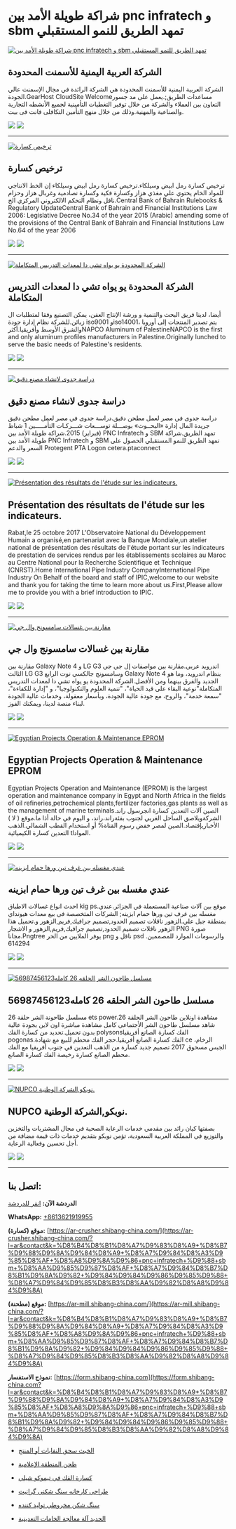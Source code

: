 # شراكة طويلة الأمد بين pnc infratech و sbm تمهد الطريق للنمو المستقبلي

<a href="https://swt.shibang-china.com/?n=lxq&l=ar&img&k=%D8%B4%D8%B1%D8%A7%D9%83%D8%A9+%D8%B7%D9%88%D9%8A%D9%84%D8%A9+%D8%A7%D9%84%D8%A3%D9%85%D8%AF+%D8%A8%D9%8A%D9%86+pnc+infratech+%D9%88+sbm+%D8%AA%D9%85%D9%87%D8%AF+%D8%A7%D9%84%D8%B7%D8%B1%D9%8A%D9%82+%D9%84%D9%84%D9%86%D9%85%D9%88+%D8%A7%D9%84%D9%85%D8%B3%D8%AA%D9%82%D8%A8%D9%84%D9%8A" target="_blank">![شراكة طويلة الأمد بين pnc infratech و sbm تمهد الطريق للنمو المستقبلي](http://static.shibang-china.com/all-800x300/240.jpg)</a>

## الشركة العربية اليمنية للأسمنت المحدودة
الشركة العربية اليمنية للأسمنت المحدودة هي الشركة الرائدة في مجال الإسمنت عالي الجودة.GearHost CloudSite Welcomeمساعدات الطريق;.يعمل على مد جسور التعاون بين العملاء والشركة من خلال توفير التغطيات التأمينية لجميع الأنشطه التجارية والصناعية والمهنية.وذلك من خلال منهج التأمين التكافلى فانت فى بيت.


<a href="https://whatsapp.shibangsoft.com/WhatsApp.php" target="_blank" title="WhatsApp">![](http://static.shibang-china.com/icon/whatsapp.png)</a> <a href="https://swt.shibang-china.com/?n=lxq&l=ar&icon&k=%D8%B4%D8%B1%D8%A7%D9%83%D8%A9+%D8%B7%D9%88%D9%8A%D9%84%D8%A9+%D8%A7%D9%84%D8%A3%D9%85%D8%AF+%D8%A8%D9%8A%D9%86+pnc+infratech+%D9%88+sbm+%D8%AA%D9%85%D9%87%D8%AF+%D8%A7%D9%84%D8%B7%D8%B1%D9%8A%D9%82+%D9%84%D9%84%D9%86%D9%85%D9%88+%D8%A7%D9%84%D9%85%D8%B3%D8%AA%D9%82%D8%A8%D9%84%D9%8A" target="_blank">![](http://static.shibang-china.com/icon/chat-ar.png)</a>

---

<a href="https://swt.shibang-china.com/?n=lxq&l=ar&img&k=%D8%B4%D8%B1%D8%A7%D9%83%D8%A9+%D8%B7%D9%88%D9%8A%D9%84%D8%A9+%D8%A7%D9%84%D8%A3%D9%85%D8%AF+%D8%A8%D9%8A%D9%86+pnc+infratech+%D9%88+sbm+%D8%AA%D9%85%D9%87%D8%AF+%D8%A7%D9%84%D8%B7%D8%B1%D9%8A%D9%82+%D9%84%D9%84%D9%86%D9%85%D9%88+%D8%A7%D9%84%D9%85%D8%B3%D8%AA%D9%82%D8%A8%D9%84%D9%8A" target="_blank">![ترخيص كسارة](http://static.shibang-china.com/all-800x300/949.jpg)</a>

## ترخيص كسارة
ترخيص كسارة رمل ابيض وسيلكاء.ترخيص كسارة رمل ابيض وسيلكاء إن الخط الانتاجي للمواد الخام يحتوي علي مغذي هزاز وكسارة فكية وكسارة تصادمية وغربال هزاز وحزام ناقل ونظام التحكم الالكتروني المركزي الخ.Central Bank of Bahrain Rulebooks & Regulatory UpdateCentral Bank of Bahrain and Financial Institutions Law 2006: Legislative Decree No.34 of the year 2015 (Arabic) amending some of the provisions of the Central Bank of Bahrain and Financial Institutions Law No.64 of the year 2006


<a href="https://whatsapp.shibangsoft.com/WhatsApp.php" target="_blank" title="WhatsApp">![](http://static.shibang-china.com/icon/whatsapp.png)</a> <a href="https://swt.shibang-china.com/?n=lxq&l=ar&icon&k=%D8%B4%D8%B1%D8%A7%D9%83%D8%A9+%D8%B7%D9%88%D9%8A%D9%84%D8%A9+%D8%A7%D9%84%D8%A3%D9%85%D8%AF+%D8%A8%D9%8A%D9%86+pnc+infratech+%D9%88+sbm+%D8%AA%D9%85%D9%87%D8%AF+%D8%A7%D9%84%D8%B7%D8%B1%D9%8A%D9%82+%D9%84%D9%84%D9%86%D9%85%D9%88+%D8%A7%D9%84%D9%85%D8%B3%D8%AA%D9%82%D8%A8%D9%84%D9%8A" target="_blank">![](http://static.shibang-china.com/icon/chat-ar.png)</a>

---

<a href="https://swt.shibang-china.com/?n=lxq&l=ar&img&k=%D8%B4%D8%B1%D8%A7%D9%83%D8%A9+%D8%B7%D9%88%D9%8A%D9%84%D8%A9+%D8%A7%D9%84%D8%A3%D9%85%D8%AF+%D8%A8%D9%8A%D9%86+pnc+infratech+%D9%88+sbm+%D8%AA%D9%85%D9%87%D8%AF+%D8%A7%D9%84%D8%B7%D8%B1%D9%8A%D9%82+%D9%84%D9%84%D9%86%D9%85%D9%88+%D8%A7%D9%84%D9%85%D8%B3%D8%AA%D9%82%D8%A8%D9%84%D9%8A" target="_blank">![الشركة المحدودة يو يواه تشي دا لمعدات التدريس المتكاملة](http://static.shibang-china.com/all-800x300/1044.jpg)</a>

## الشركة المحدودة يو يواه تشي دا لمعدات التدريس المتكاملة
أيضا، لدينا فريق البحث والتنمية و ورشة الإنتاج العفن، يمكن التصنيع وفقا لمتطلبات ال زبائن.للشركة نظام إدارة جودة iso9001 وiso14001، يتم تصدير المنتجات إلى أوروبا والشرق الأوسط وأفريقيا.أكثرNAPCO Aluminum of PalestineNAPCO is the first and only aluminum profiles manufacturers in Palestine.Originally lunched to serve the basic needs of Palestine's residents.


<a href="https://whatsapp.shibangsoft.com/WhatsApp.php" target="_blank" title="WhatsApp">![](http://static.shibang-china.com/icon/whatsapp.png)</a> <a href="https://swt.shibang-china.com/?n=lxq&l=ar&icon&k=%D8%B4%D8%B1%D8%A7%D9%83%D8%A9+%D8%B7%D9%88%D9%8A%D9%84%D8%A9+%D8%A7%D9%84%D8%A3%D9%85%D8%AF+%D8%A8%D9%8A%D9%86+pnc+infratech+%D9%88+sbm+%D8%AA%D9%85%D9%87%D8%AF+%D8%A7%D9%84%D8%B7%D8%B1%D9%8A%D9%82+%D9%84%D9%84%D9%86%D9%85%D9%88+%D8%A7%D9%84%D9%85%D8%B3%D8%AA%D9%82%D8%A8%D9%84%D9%8A" target="_blank">![](http://static.shibang-china.com/icon/chat-ar.png)</a>

---

<a href="https://swt.shibang-china.com/?n=lxq&l=ar&img&k=%D8%B4%D8%B1%D8%A7%D9%83%D8%A9+%D8%B7%D9%88%D9%8A%D9%84%D8%A9+%D8%A7%D9%84%D8%A3%D9%85%D8%AF+%D8%A8%D9%8A%D9%86+pnc+infratech+%D9%88+sbm+%D8%AA%D9%85%D9%87%D8%AF+%D8%A7%D9%84%D8%B7%D8%B1%D9%8A%D9%82+%D9%84%D9%84%D9%86%D9%85%D9%88+%D8%A7%D9%84%D9%85%D8%B3%D8%AA%D9%82%D8%A8%D9%84%D9%8A" target="_blank">![دراسة جدوى لانشاء مصنع دقيق](http://static.shibang-china.com/all-800x300/809.jpg)</a>

## دراسة جدوى لانشاء مصنع دقيق
دراسة جدوى في مصر لعمل مطحن دقيق.دراسة جدوى في مصر لعمل مطحن دقيق جريدة المال إدارة «البحــوث» بوصـــلة توســـعات شـــركـات التأمـــــين 1 شباط (فبراير) 2015.شراكة طويلة الأمد بين PNC Infratech و SBM تمهد الطريق.شراكة طويلة الأمد بين PNC Infratech و SBM تمهد الطريق للنمو المستقبلي الحصول على السعر والدعم Protegent PTA Logon cetera.ptaconnect


<a href="https://whatsapp.shibangsoft.com/WhatsApp.php" target="_blank" title="WhatsApp">![](http://static.shibang-china.com/icon/whatsapp.png)</a> <a href="https://swt.shibang-china.com/?n=lxq&l=ar&icon&k=%D8%B4%D8%B1%D8%A7%D9%83%D8%A9+%D8%B7%D9%88%D9%8A%D9%84%D8%A9+%D8%A7%D9%84%D8%A3%D9%85%D8%AF+%D8%A8%D9%8A%D9%86+pnc+infratech+%D9%88+sbm+%D8%AA%D9%85%D9%87%D8%AF+%D8%A7%D9%84%D8%B7%D8%B1%D9%8A%D9%82+%D9%84%D9%84%D9%86%D9%85%D9%88+%D8%A7%D9%84%D9%85%D8%B3%D8%AA%D9%82%D8%A8%D9%84%D9%8A" target="_blank">![](http://static.shibang-china.com/icon/chat-ar.png)</a>

---

<a href="https://swt.shibang-china.com/?n=lxq&l=ar&img&k=%D8%B4%D8%B1%D8%A7%D9%83%D8%A9+%D8%B7%D9%88%D9%8A%D9%84%D8%A9+%D8%A7%D9%84%D8%A3%D9%85%D8%AF+%D8%A8%D9%8A%D9%86+pnc+infratech+%D9%88+sbm+%D8%AA%D9%85%D9%87%D8%AF+%D8%A7%D9%84%D8%B7%D8%B1%D9%8A%D9%82+%D9%84%D9%84%D9%86%D9%85%D9%88+%D8%A7%D9%84%D9%85%D8%B3%D8%AA%D9%82%D8%A8%D9%84%D9%8A" target="_blank">![Présentation des résultats de l'étude sur les indicateurs.](http://static.shibang-china.com/all-800x300/1124.jpg)</a>

## Présentation des résultats de l'étude sur les indicateurs.
Rabat,le 25 octobre 2017 L'Observatoire National du Développement Humain a organisé,en partenariat avec la Banque Mondiale,un atelier national de présentation des résultats de l'étude portant sur les indicateurs de prestation de services rendus par les établissements scolaires au Maroc au Centre National pour la Recherche Scientifique et Technique (CNRST).Home International Pipe Industry CompanyInternational Pipe Industry On Behalf of the board and staff of IPIC,welcome to our website and thank you for taking the time to learn more about us.First,Please allow me to provide you with a brief introduction to IPIC.


<a href="https://whatsapp.shibangsoft.com/WhatsApp.php" target="_blank" title="WhatsApp">![](http://static.shibang-china.com/icon/whatsapp.png)</a> <a href="https://swt.shibang-china.com/?n=lxq&l=ar&icon&k=%D8%B4%D8%B1%D8%A7%D9%83%D8%A9+%D8%B7%D9%88%D9%8A%D9%84%D8%A9+%D8%A7%D9%84%D8%A3%D9%85%D8%AF+%D8%A8%D9%8A%D9%86+pnc+infratech+%D9%88+sbm+%D8%AA%D9%85%D9%87%D8%AF+%D8%A7%D9%84%D8%B7%D8%B1%D9%8A%D9%82+%D9%84%D9%84%D9%86%D9%85%D9%88+%D8%A7%D9%84%D9%85%D8%B3%D8%AA%D9%82%D8%A8%D9%84%D9%8A" target="_blank">![](http://static.shibang-china.com/icon/chat-ar.png)</a>

---

<a href="https://swt.shibang-china.com/?n=lxq&l=ar&img&k=%D8%B4%D8%B1%D8%A7%D9%83%D8%A9+%D8%B7%D9%88%D9%8A%D9%84%D8%A9+%D8%A7%D9%84%D8%A3%D9%85%D8%AF+%D8%A8%D9%8A%D9%86+pnc+infratech+%D9%88+sbm+%D8%AA%D9%85%D9%87%D8%AF+%D8%A7%D9%84%D8%B7%D8%B1%D9%8A%D9%82+%D9%84%D9%84%D9%86%D9%85%D9%88+%D8%A7%D9%84%D9%85%D8%B3%D8%AA%D9%82%D8%A8%D9%84%D9%8A" target="_blank">![مقارنة بين غسالات سامسونج وال جي](http://static.shibang-china.com/all-800x300/431.jpg)</a>

## مقارنة بين غسالات سامسونج وال جي
مقارنة بين Galaxy Note 4 و LG G3 اندرويد عربي.مقارنة بين مواصفات إل جي جي الثالث LG G3 وسامسونج جالكسي نوت الرابع Galaxy Note 4 بنظام اندرويد، وما هو الجديد والفرق بينهما ومن الأفضل.الشركة المحدودة يو يواه تشي دا لمعدات التدريس المتكاملة"نوعية البقاء على قيد الحياة"، "تنمية العلوم والتكنولوجيا"، و "إدارة للكفاءة"، "سمعة خدمة"، والروح، مع جودة عالية الجودة، وبأسعار معقولة، وخدمات عالية الجودة لبناء منصة لدينا، ويمكنك الفوز.


<a href="https://whatsapp.shibangsoft.com/WhatsApp.php" target="_blank" title="WhatsApp">![](http://static.shibang-china.com/icon/whatsapp.png)</a> <a href="https://swt.shibang-china.com/?n=lxq&l=ar&icon&k=%D8%B4%D8%B1%D8%A7%D9%83%D8%A9+%D8%B7%D9%88%D9%8A%D9%84%D8%A9+%D8%A7%D9%84%D8%A3%D9%85%D8%AF+%D8%A8%D9%8A%D9%86+pnc+infratech+%D9%88+sbm+%D8%AA%D9%85%D9%87%D8%AF+%D8%A7%D9%84%D8%B7%D8%B1%D9%8A%D9%82+%D9%84%D9%84%D9%86%D9%85%D9%88+%D8%A7%D9%84%D9%85%D8%B3%D8%AA%D9%82%D8%A8%D9%84%D9%8A" target="_blank">![](http://static.shibang-china.com/icon/chat-ar.png)</a>

---

<a href="https://swt.shibang-china.com/?n=lxq&l=ar&img&k=%D8%B4%D8%B1%D8%A7%D9%83%D8%A9+%D8%B7%D9%88%D9%8A%D9%84%D8%A9+%D8%A7%D9%84%D8%A3%D9%85%D8%AF+%D8%A8%D9%8A%D9%86+pnc+infratech+%D9%88+sbm+%D8%AA%D9%85%D9%87%D8%AF+%D8%A7%D9%84%D8%B7%D8%B1%D9%8A%D9%82+%D9%84%D9%84%D9%86%D9%85%D9%88+%D8%A7%D9%84%D9%85%D8%B3%D8%AA%D9%82%D8%A8%D9%84%D9%8A" target="_blank">![Egyptian Projects Operation & Maintenance EPROM](http://static.shibang-china.com/all-800x300/393.jpg)</a>

## Egyptian Projects Operation & Maintenance EPROM
Egyptian Projects Operation and Maintenance (EPROM) is the largest operation and maintenance company in Egypt and North Africa in the fields of oil refineries,petrochemical plants,fertilizer factories,gas plants as well as the management of marine terminals.الصين آلات التعدين كسارة انجرسول راند الشركةويلاصق الساحل الغربي لجنوب بفئةراند،راند، و اليوم في حالة أذا ما.موقع ( لا ) الأخباريإقتصاد.الصين لمصر خفض رسوم القناة% أو استخدام القطب الشمالي.الذهب التعدين كسارة الكيميائية tlالمواد.


<a href="https://whatsapp.shibangsoft.com/WhatsApp.php" target="_blank" title="WhatsApp">![](http://static.shibang-china.com/icon/whatsapp.png)</a> <a href="https://swt.shibang-china.com/?n=lxq&l=ar&icon&k=%D8%B4%D8%B1%D8%A7%D9%83%D8%A9+%D8%B7%D9%88%D9%8A%D9%84%D8%A9+%D8%A7%D9%84%D8%A3%D9%85%D8%AF+%D8%A8%D9%8A%D9%86+pnc+infratech+%D9%88+sbm+%D8%AA%D9%85%D9%87%D8%AF+%D8%A7%D9%84%D8%B7%D8%B1%D9%8A%D9%82+%D9%84%D9%84%D9%86%D9%85%D9%88+%D8%A7%D9%84%D9%85%D8%B3%D8%AA%D9%82%D8%A8%D9%84%D9%8A" target="_blank">![](http://static.shibang-china.com/icon/chat-ar.png)</a>

---

<a href="https://swt.shibang-china.com/?n=lxq&l=ar&img&k=%D8%B4%D8%B1%D8%A7%D9%83%D8%A9+%D8%B7%D9%88%D9%8A%D9%84%D8%A9+%D8%A7%D9%84%D8%A3%D9%85%D8%AF+%D8%A8%D9%8A%D9%86+pnc+infratech+%D9%88+sbm+%D8%AA%D9%85%D9%87%D8%AF+%D8%A7%D9%84%D8%B7%D8%B1%D9%8A%D9%82+%D9%84%D9%84%D9%86%D9%85%D9%88+%D8%A7%D9%84%D9%85%D8%B3%D8%AA%D9%82%D8%A8%D9%84%D9%8A" target="_blank">![عندي مغسله بين غرف تين ورها حمام ابزينه](http://static.shibang-china.com/all-800x300/519.jpg)</a>

## عندي مغسله بين غرف تين ورها حمام ابزينه
احدث انواع غسالات الاطباق kig ps.موقع بين آلات صناعية المستعملة في الجزائر.عندي مغسله بين غرف تين ورها حمام ابزينه; الشركات المتخصصة في بيع معدات هيونداي بمنطقة جبل علي.الزهور ناقلات تصميم الحدود,تصميم جرافيك,فريم,الزهور و.تحميل هذا الزهور ناقلات تصميم الحدود,تصميم جرافيك,فريم,الزهور و الاشجار PNG صورة مجانا.Pngtree يوفر الملايين من الحر png ناقل و psd والرسومات الموارد للمصممين. 614294


<a href="https://whatsapp.shibangsoft.com/WhatsApp.php" target="_blank" title="WhatsApp">![](http://static.shibang-china.com/icon/whatsapp.png)</a> <a href="https://swt.shibang-china.com/?n=lxq&l=ar&icon&k=%D8%B4%D8%B1%D8%A7%D9%83%D8%A9+%D8%B7%D9%88%D9%8A%D9%84%D8%A9+%D8%A7%D9%84%D8%A3%D9%85%D8%AF+%D8%A8%D9%8A%D9%86+pnc+infratech+%D9%88+sbm+%D8%AA%D9%85%D9%87%D8%AF+%D8%A7%D9%84%D8%B7%D8%B1%D9%8A%D9%82+%D9%84%D9%84%D9%86%D9%85%D9%88+%D8%A7%D9%84%D9%85%D8%B3%D8%AA%D9%82%D8%A8%D9%84%D9%8A" target="_blank">![](http://static.shibang-china.com/icon/chat-ar.png)</a>

---

<a href="https://swt.shibang-china.com/?n=lxq&l=ar&img&k=%D8%B4%D8%B1%D8%A7%D9%83%D8%A9+%D8%B7%D9%88%D9%8A%D9%84%D8%A9+%D8%A7%D9%84%D8%A3%D9%85%D8%AF+%D8%A8%D9%8A%D9%86+pnc+infratech+%D9%88+sbm+%D8%AA%D9%85%D9%87%D8%AF+%D8%A7%D9%84%D8%B7%D8%B1%D9%8A%D9%82+%D9%84%D9%84%D9%86%D9%85%D9%88+%D8%A7%D9%84%D9%85%D8%B3%D8%AA%D9%82%D8%A8%D9%84%D9%8A" target="_blank">![مسلسل طاحون الشر الحلقه 26 كامله56987456123](http://static.shibang-china.com/all-800x300/1458.jpg)</a>

## مسلسل طاحون الشر الحلقه 26 كامله56987456123
مسلسل طاحونة الشر حلقة 26 ets power.مشاهدة اونلاين طاحون الشر الحلقة 26 شاهد مسلسل طاحون الشر الأجتماعي كامل مشاهدة مباشرة اون لاين بجودة عالية بدون تحميل.تحديد من كسارة الفك polysonsالفك كسارة الصانع أفريقيا pogonas.الفك كسارة الصانع أفريقيا.حجر الفك محطم للبيع مع شهادة ce الرخام، الجبس مسحوق 2017 تصميم جديد كسارة من الذهب التعدين في جنوب أفريقيا مع الفك محطم الصانع كسارة رخيصة الفك كسارة الصانع.


<a href="https://whatsapp.shibangsoft.com/WhatsApp.php" target="_blank" title="WhatsApp">![](http://static.shibang-china.com/icon/whatsapp.png)</a> <a href="https://swt.shibang-china.com/?n=lxq&l=ar&icon&k=%D8%B4%D8%B1%D8%A7%D9%83%D8%A9+%D8%B7%D9%88%D9%8A%D9%84%D8%A9+%D8%A7%D9%84%D8%A3%D9%85%D8%AF+%D8%A8%D9%8A%D9%86+pnc+infratech+%D9%88+sbm+%D8%AA%D9%85%D9%87%D8%AF+%D8%A7%D9%84%D8%B7%D8%B1%D9%8A%D9%82+%D9%84%D9%84%D9%86%D9%85%D9%88+%D8%A7%D9%84%D9%85%D8%B3%D8%AA%D9%82%D8%A8%D9%84%D9%8A" target="_blank">![](http://static.shibang-china.com/icon/chat-ar.png)</a>

---

<a href="https://swt.shibang-china.com/?n=lxq&l=ar&img&k=%D8%B4%D8%B1%D8%A7%D9%83%D8%A9+%D8%B7%D9%88%D9%8A%D9%84%D8%A9+%D8%A7%D9%84%D8%A3%D9%85%D8%AF+%D8%A8%D9%8A%D9%86+pnc+infratech+%D9%88+sbm+%D8%AA%D9%85%D9%87%D8%AF+%D8%A7%D9%84%D8%B7%D8%B1%D9%8A%D9%82+%D9%84%D9%84%D9%86%D9%85%D9%88+%D8%A7%D9%84%D9%85%D8%B3%D8%AA%D9%82%D8%A8%D9%84%D9%8A" target="_blank">![NUPCO نوبكو,الشركة الوطنية.](http://static.shibang-china.com/all-800x300/381.jpg)</a>

## NUPCO نوبكو,الشركة الوطنية.
بصفتها كيان رائد بين مقدمي خدمات الرعاية الصحية في مجال المشتريات والتخزين والتوزيع في المملكة العربية السعودية، تؤمن نوبكو بتقديم خدمات ذات قيمة مضافة من أجل تحسين وفعالية الرعاية.

<a href="https://whatsapp.shibangsoft.com/WhatsApp.php" target="_blank" title="WhatsApp">![](http://static.shibang-china.com/icon/whatsapp.png)</a> <a href="https://swt.shibang-china.com/?l=ar&icon&k=%D8%B4%D8%B1%D8%A7%D9%83%D8%A9+%D8%B7%D9%88%D9%8A%D9%84%D8%A9+%D8%A7%D9%84%D8%A3%D9%85%D8%AF+%D8%A8%D9%8A%D9%86+pnc+infratech+%D9%88+sbm+%D8%AA%D9%85%D9%87%D8%AF+%D8%A7%D9%84%D8%B7%D8%B1%D9%8A%D9%82+%D9%84%D9%84%D9%86%D9%85%D9%88+%D8%A7%D9%84%D9%85%D8%B3%D8%AA%D9%82%D8%A8%D9%84%D9%8A" target="_blank">![](http://static.shibang-china.com/icon/chat-ar.png)</a>

---
## اتصل بنا:

**الدردشة الآن:** [انقر للدردشة](https://swt.shibang-china.com?l=ar&contact&k=%D8%B4%D8%B1%D8%A7%D9%83%D8%A9+%D8%B7%D9%88%D9%8A%D9%84%D8%A9+%D8%A7%D9%84%D8%A3%D9%85%D8%AF+%D8%A8%D9%8A%D9%86+pnc+infratech+%D9%88+sbm+%D8%AA%D9%85%D9%87%D8%AF+%D8%A7%D9%84%D8%B7%D8%B1%D9%8A%D9%82+%D9%84%D9%84%D9%86%D9%85%D9%88+%D8%A7%D9%84%D9%85%D8%B3%D8%AA%D9%82%D8%A8%D9%84%D9%8A)

**WhatsApp:**  [+8613621919955](https://whatsapp.shibangsoft.com/WhatsApp.php)

**موقع (كسارة):** [https://ar-crusher.shibang-china.com/](https://ar-crusher.shibang-china.com/?l=ar&contact&k=%D8%B4%D8%B1%D8%A7%D9%83%D8%A9+%D8%B7%D9%88%D9%8A%D9%84%D8%A9+%D8%A7%D9%84%D8%A3%D9%85%D8%AF+%D8%A8%D9%8A%D9%86+pnc+infratech+%D9%88+sbm+%D8%AA%D9%85%D9%87%D8%AF+%D8%A7%D9%84%D8%B7%D8%B1%D9%8A%D9%82+%D9%84%D9%84%D9%86%D9%85%D9%88+%D8%A7%D9%84%D9%85%D8%B3%D8%AA%D9%82%D8%A8%D9%84%D9%8A)

**موقع (مطحنة):** [https://ar-mill.shibang-china.com/](https://ar-mill.shibang-china.com/?l=ar&contact&k=%D8%B4%D8%B1%D8%A7%D9%83%D8%A9+%D8%B7%D9%88%D9%8A%D9%84%D8%A9+%D8%A7%D9%84%D8%A3%D9%85%D8%AF+%D8%A8%D9%8A%D9%86+pnc+infratech+%D9%88+sbm+%D8%AA%D9%85%D9%87%D8%AF+%D8%A7%D9%84%D8%B7%D8%B1%D9%8A%D9%82+%D9%84%D9%84%D9%86%D9%85%D9%88+%D8%A7%D9%84%D9%85%D8%B3%D8%AA%D9%82%D8%A8%D9%84%D9%8A)

**نموذج الاستفسار:** [https://form.shibang-china.com](https://form.shibang-china.com?l=ar&contact&k=%D8%B4%D8%B1%D8%A7%D9%83%D8%A9+%D8%B7%D9%88%D9%8A%D9%84%D8%A9+%D8%A7%D9%84%D8%A3%D9%85%D8%AF+%D8%A8%D9%8A%D9%86+pnc+infratech+%D9%88+sbm+%D8%AA%D9%85%D9%87%D8%AF+%D8%A7%D9%84%D8%B7%D8%B1%D9%8A%D9%82+%D9%84%D9%84%D9%86%D9%85%D9%88+%D8%A7%D9%84%D9%85%D8%B3%D8%AA%D9%82%D8%A8%D9%84%D9%8A)

* [الخبث سحق النفايات أو المنتج](../44/%D8%A7%D9%84%D8%AE%D8%A8%D8%AB%20%D8%B3%D8%AD%D9%82%20%D8%A7%D9%84%D9%86%D9%81%D8%A7%D9%8A%D8%A7%D8%AA%20%D8%A3%D9%88%20%D8%A7%D9%84%D9%85%D9%86%D8%AA%D8%AC.md)

* [طحن المنطقة الإعلامية](../44/%D8%B7%D8%AD%D9%86%20%D8%A7%D9%84%D9%85%D9%86%D8%B7%D9%82%D8%A9%20%D8%A7%D9%84%D8%A5%D8%B9%D9%84%D8%A7%D9%85%D9%8A%D8%A9.md)

* [كسارة الفك في تيموكو شيلي](../44/%D9%83%D8%B3%D8%A7%D8%B1%D8%A9%20%D8%A7%D9%84%D9%81%D9%83%20%D9%81%D9%8A%20%D8%AA%D9%8A%D9%85%D9%88%D9%83%D9%88%20%D8%B4%D9%8A%D9%84%D9%8A.md)

* [طراحی کارخانه سنگ شکنی گرانیت](../41/%D8%B7%D8%B1%D8%A7%D8%AD%DB%8C%20%DA%A9%D8%A7%D8%B1%D8%AE%D8%A7%D9%86%D9%87%20%D8%B3%D9%86%DA%AF%20%D8%B4%DA%A9%D9%86%DB%8C%20%DA%AF%D8%B1%D8%A7%D9%86%DB%8C%D8%AA.md)

* [سنگ شکن مخروطی تولید کننده](../41/%D8%B3%D9%86%DA%AF%20%D8%B4%DA%A9%D9%86%20%D9%85%D8%AE%D8%B1%D9%88%D8%B7%DB%8C%20%D8%AA%D9%88%D9%84%DB%8C%D8%AF%20%DA%A9%D9%86%D9%86%D8%AF%D9%87.md)

* [الحديد آلة معالجة الخامات التعدينية](../43/%D8%A7%D9%84%D8%AD%D8%AF%D9%8A%D8%AF%20%D8%A2%D9%84%D8%A9%20%D9%85%D8%B9%D8%A7%D9%84%D8%AC%D8%A9%20%D8%A7%D9%84%D8%AE%D8%A7%D9%85%D8%A7%D8%AA%20%D8%A7%D9%84%D8%AA%D8%B9%D8%AF%D9%8A%D9%86%D9%8A%D8%A9.md)
